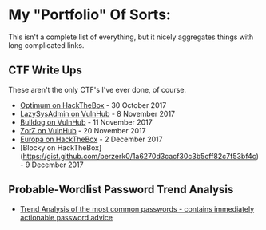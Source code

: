 # My "Portfolio" Of Sorts:

This isn't a complete list of everything, but it nicely aggregates things with long complicated links.


## CTF Write Ups
These aren't the only CTF's I've ever done, of course.


* [Optimum on HackTheBox](https://gist.github.com/berzerk0/78e6af81c33e3bd5988de2adf8529e4e) - 30 October 2017
* [LazySysAdmin on VulnHub](https://gist.github.com/berzerk0/9cb251f87817077690a1d84a23d9a2c1) - 8  November 2017
* [Bulldog on VulnHub](https://gist.github.com/berzerk0/dd477837e5f07b05133bb21db8d51758) - 11 November 2017
* [ZorZ on VulnHub](https://gist.github.com/berzerk0/cae0b229c7f70ecb15310bf0ff42d3d7) - 20 November 2017
* [Europa on HackTheBox](https://gist.github.com/berzerk0/6733d4c0d965a754a13d2ab18848472e) - 2 December 2017
* [Blocky on HackTheBox] (https://gist.github.com/berzerk0/1a6270d3cacf30c3b5cff82c7f53bf4c) - 9 December 2017




## Probable-Wordlist Password Trend Analysis
* [Trend Analysis of the most common passwords - contains immediately actionable password advice](https://github.com/berzerk0/Probable-Wordlists/blob/master/Trend-Analysis.md) 
